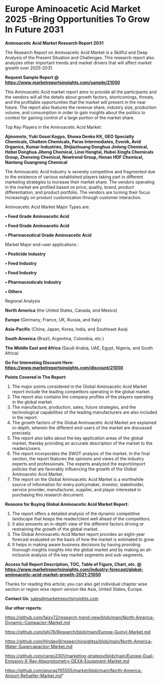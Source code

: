 # Europe Aminoacetic Acid Market 2025 -Bring Opportunities To Grow In Future 2031

<strong>Aminoacetic Acid Market Research Report 2031</strong>

The Research Report on Aminoacetic Acid Market is a Skillful and Deep Analysis of the Present Situation and Challenges. This research report also analyzes other important trends and market drivers that will affect market growth over 2025-2031.

<strong>Request Sample Report @ <a href=https://www.marketreportsinsights.com/sample/21050>https://www.marketreportsinsights.com/sample/21050</a></strong>

This Aminoacetic Acid market report aims to provide all the participants and the vendors will all the details about growth factors, shortcomings, threats, and the profitable opportunities that the market will present in the near future. The report also features the revenue share, industry size, production volume, and consumption in order to gain insights about the politics to contest for gaining control of a large portion of the market share.

Top Key Players in the Aminoacetic Acid Market:

<strong>Ajinomoto, Yuki Gosei Kogyo, Showa Denko KK, GEO Specialty Chemicals, Chattem Chemicals, Paras Intermediates, Evonik, Avid Organics, Kumar Industries, Shijiazhuang Donghua Jinlong Chemical, Hebei Donghua Jiheng Chemical, Linxi Hongtai, Hubei Xingfa Chemicals Group, Zhenxing Chemical, Newtrend Group, Henan HDF Chemical, Nantong Guangrong Chemical</strong>

The Aminoacetic Acid Industry is severely competitive and fragmented due to the existence of various established players taking part in different marketing strategies to increase their market share. The vendors operating in the market are profiled based on price, quality, brand, product differentiation, and product portfolio. The vendors are turning their focus increasingly on product customization through customer interaction.

Aminoacetic Acid Market Major Types are:

<strong>• Feed Grade Aminoacetic Acid

• Food Grade Aminoacetic Acid

• Pharmaceutical Grade Aminoacetic Acid</strong>

Market Major end-user applications :

<strong>• Pesticide Industry

• Feed Industry

• Food Industry

• Pharmaceuticals Industry

• Others</strong>

Regional Analysis

</u><strong><b>North America</b></strong> (the United States, Canada, and Mexico)

<strong><b>Europe </b></strong>(Germany, France, UK, Russia, and Italy)

<strong><b>Asia-Pacific</b></strong> (China, Japan, Korea, India, and Southeast Asia)

<strong><b>South America</b></strong> (Brazil, Argentina, Colombia, etc.)

<strong><b>The Middle East and Africa</b></strong> (Saudi Arabia, UAE, Egypt, Nigeria, and South Africa)

<strong>Go For Interesting Discount Here: <a href=https://www.marketreportsinsights.com/discount/21050>https://www.marketreportsinsights.com/discount/21050</a></strong>

<strong>Points Covered in The Report:</strong>
<ol>
  <li>The major points considered in the Global Aminoacetic Acid Market report include the leading competitors operating in the global market.</li>
  <li>The report also contains the company profiles of the players operating in the global market.</li>
  <li>The manufacture, production, sales, future strategies, and the technological capabilities of the leading manufacturers are also included in the report.</li>
  <li>The growth factors of the Global Aminoacetic Acid Market are explained in-depth, wherein the different end-users of the market are discussed precisely.</li>
  <li>The report also talks about the key application areas of the global market, thereby providing an accurate description of the market to the readers/users.</li>
  <li>The report incorporates the SWOT analysis of the market. In the final section, the report features the opinions and views of the industry experts and professionals. The experts analyzed the export/import policies that are favorably influencing the growth of the Global Aminoacetic Acid Market.</li>
  <li>The report on the Global Aminoacetic Acid Market is a worthwhile source of information for every policymaker, investor, stakeholder, service provider, manufacturer, supplier, and player interested in purchasing this research document.</li>
</ol>
<strong>Reasons for Buying Global Aminoacetic Acid Market Report:</strong>

<ol>
  <li>The report offers a detailed analysis of the dynamic competitive landscape that keeps the reader/client well ahead of the competitors.</li>
  <li>It also presents an in-depth view of the different factors driving or restraining the growth of the global market.</li>
  <li>The Global Aminoacetic Acid Market report provides an eight-year forecast evaluated on the basis of how the market is estimated to grow.</li>
  <li>It helps in making aware business decisions by having providing thorough insights insights into the global market and by making an all-inclusive analysis of the key market segments and sub-segments.</li>
</ol>
<strong>Access full Report Description, TOC, Table of Figure, Chart, etc. @ <a href=https://www.marketreportsinsights.com/industry-forecast/global-aminoacetic-acid-market-growth-2021-21050>https://www.marketreportsinsights.com/industry-forecast/global-aminoacetic-acid-market-growth-2021-21050</a></strong>


Thanks for reading this article; you can also get individual chapter wise section or region wise report version like Asia, United States, Europe.

<strong>Contact Us:</strong>
sales@marketreportsinsights.com

<strong>Our other reports:</strong>

<a href=https://github.com/faizy72/research-trend-new/blob/main/North-America-Dynamic-Compactor-Market.md>https://github.com/faizy72/research-trend-new/blob/main/North-America-Dynamic-Compactor-Market.md</a>

<a href=https://github.com/Ishi78/Research/blob/main/Europe-Gujnyl-Market.md>https://github.com/Ishi78/Research/blob/main/Europe-Gujnyl-Market.md</a>

<a href=https://github.com/Hindavi9/researchinsightss/blob/main/North-America-Water-Supercapacitor-Market.md>https://github.com/Hindavi9/researchinsightss/blob/main/North-America-Water-Supercapacitor-Market.md</a>

<a href=https://github.com/cargo2301/marketing-strategy/blob/main/Europe-Dual-Emission-X-Ray-Absorptiometry-DEXA-Equipment-Market.md>https://github.com/cargo2301/marketing-strategy/blob/main/Europe-Dual-Emission-X-Ray-Absorptiometry-DEXA-Equipment-Market.md</a>

<a href=https://github.com/anurag765555/market/blob/main/North-America-Airport-Refueller-Market.md>https://github.com/anurag765555/market/blob/main/North-America-Airport-Refueller-Market.md</a>"
